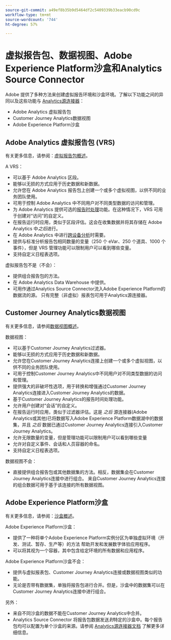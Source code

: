 ```yaml
---
source-git-commit: a49ef8b35b9d5464df2c5409339b33eacb90cd9c
workflow-type: tm+mt
source-wordcount: '744'
ht-degree: 57%

---
```

# 虚拟报告包、数据视图、Adobe Experience Platform沙盒和Analytics Source Connector

Adobe 提供了多种方法来创建虚拟报告环境和沙盒环境。了解以下功能之间的异同以及这些功能与 [Analytics源连接器](https://experienceleague.adobe.com/docs/experience-platform/sources/ui-tutorials/create/adobe-applications/analytics.html?lang=zh-Hans)：

* Adobe Analytics 虚拟报告包
* Customer Journey Analytics数据视图
* Adobe Experience Platform沙盒

## Adobe Analytics 虚拟报告包 (VRS)

有关更多信息，请参阅：[虚拟报告包概述](https://experienceleague.adobe.com/docs/analytics/components/virtual-report-suites/vrs-about.html?lang=zh-Hans)。

A VRS：

* 可以基于 Adobe Analytics 区段。
* 能够以无损的方式应用于历史数据和新数据。
* 允许您在 Adobe Analytics 报告包上创建一个或多个虚拟视图，以供不同的业务团队使用。
* 可用于控制 Adobe Analytics 中不同用户对不同类型数据的访问和管理。
* 为 Adobe Analytics 提供可选的[报告时处理](https://experienceleague.adobe.com/docs/analytics/components/virtual-report-suites/vrs-report-time-processing.html?lang=zh-Hans)功能。在这种情况下，VRS 可用于创建对“访问”的自定义。
* 在报告运行时应用，类似于区段评估。这会在收集数据并将其存储在 Adobe Analytics 中&#x200B;_之后_&#x200B;进行。
* 在 Adobe Analytics 中进行[跨设备分析](https://experienceleague.adobe.com/docs/analytics/components/cda/overview.html?lang=zh-Hans)时需要。
* 提供与标准分析报告包相同数量的变量（250 个 eVar、250 个道具、1000 个事件），但是 VRS 管理功能可以限制用户可以看到哪些变量。
* 支持自定义日程表选项。

虚拟报告包不是（不会）：

* 提供组合报告包的方法。
* 在 Adobe Analytics Data Warehouse 中提供。
* 可用作通过Analytics Source Connector流入Adobe Experience Platform的数据流的源。 只有完整（非虚拟）报表包可用于Analytics源连接器。


## Customer Journey Analytics数据视图

有关更多信息，请参阅[数据视图概述](https://experienceleague.adobe.com/docs/analytics-platform/using/cja-dataviews/data-views.html?lang=zh-Hans)。

数据视图：

* 可以基于Customer Journey Analytics过滤器。
* 能够以无损的方式应用于历史数据和新数据。
* 允许您在Customer Journey Analytics连接上创建一个或多个虚拟视图，以供不同的业务团队使用。
* 可用于控制Customer Journey Analytics中不同用户对不同类型数据的访问和管理。
* 提供强大的非破坏性选项，用于转换和增强通过Customer Journey Analytics连接进入Customer Journey Analytics的数据。
* 基于Customer Journey Analytics的报告时间处理功能。
* 允许用户创建对“会话”的自定义。
* 在报告运行时应用，类似于过滤器评估。这是 _之后_ 源连接器(Adobe Analytics或其他)已将数据写入Adobe Experience Platform数据湖中的数据集，并且 _之后_ 数据已通过Customer Journey Analytics连接引入Customer Journey Analytics。
* 允许无限数量的变量，但是管理功能可以限制用户可以看到哪些变量
* 允许对自定义事件、会话和人员容器的命名。
* 支持自定义日程表选项。

数据视图不会：

* 直接提供组合报告包或其他数据集的方法。相反，数据集会在Customer Journey Analytics连接中进行组合。 来自Customer Journey Analytics连接的组合数据可用于基于该连接的所有数据视图。

## Adobe Experience Platform沙盒

有关更多信息，请参阅：[沙盒概述](https://experienceleague.adobe.com/docs/experience-platform/sandbox/home.html?lang=zh-Hans)。

Adobe Experience Platform沙盒：

* 提供了一种将单个Adobe Experience Platform实例分区为单独虚拟环境（开发、测试、暂存、生产等）的方法 帮助开发和发展数字体验应用程序。
* 可以将其视为一个容器，其中包含给定环境的所有数据和应用程序。

Adobe Experience Platform沙盒不会：

* 提供与虚拟报表包、Customer Journey Analytics连接或数据视图类似的功能。
* 无论是否带有数据集，单独将报告包进行合并。但是，沙盒中的数据集可以在Customer Journey Analytics连接中进行组合。

另外：

* 来自不同沙盒的数据不能在Customer Journey Analytics中合并。
* Analytics Source Connector 将报告包数据发送&#x200B;_到_&#x200B;特定的沙盒中。每个报告包均可以配置为单个沙盒的来源。请参阅 [Analytics源连接器文档](https://experienceleague.adobe.com/docs/experience-platform/sources/ui-tutorials/create/adobe-applications/analytics.html?lang=zh-Hans) 了解更多详细信息。